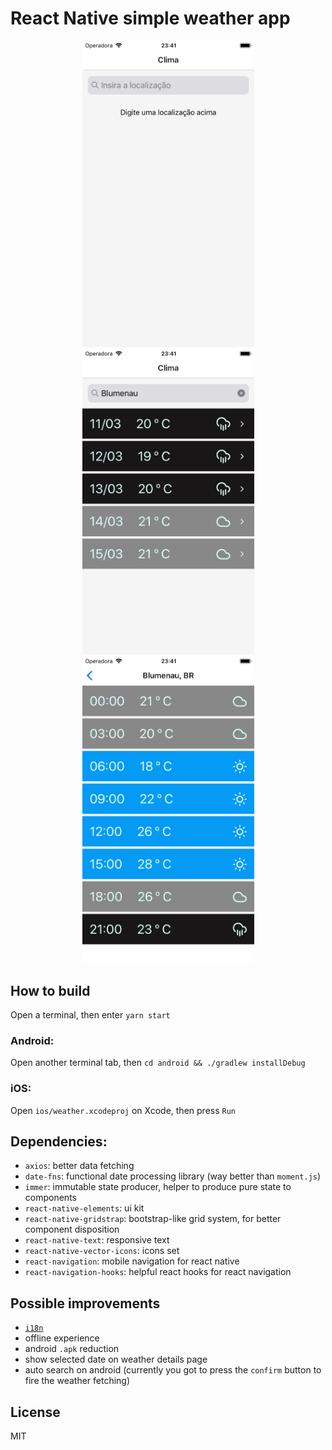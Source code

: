 # React Native simple weather app

<p align="center">
  <img src="https://raw.githubusercontent.com/zaguiini/react-native-weather/master/screenshots/initial.png" width="275" alt="Initial screen" />

  <img src="https://raw.githubusercontent.com/zaguiini/react-native-weather/master/screenshots/summary.png" width="275" alt="Weather summary" />

  <img src="https://raw.githubusercontent.com/zaguiini/react-native-weather/master/screenshots/details.png" width="275" alt="Weather details" />
</p>

## How to build

Open a terminal, then enter `yarn start`

### Android:

Open another terminal tab, then `cd android && ./gradlew installDebug`

### iOS:

Open `ios/weather.xcodeproj` on Xcode, then press `Run`

## Dependencies:

- `axios`: better data fetching
- `date-fns`: functional date processing library (way better than `moment.js`)
- `immer`: immutable state producer, helper to produce pure state to components
- `react-native-elements`: ui kit
- `react-native-gridstrap`: bootstrap-like grid system, for better component disposition
- `react-native-text`: responsive text
- `react-native-vector-icons`: icons set
- `react-navigation`: mobile navigation for react native
- `react-navigation-hooks`: helpful react hooks for react navigation

## Possible improvements

- [`i18n`](<https://pt.wikipedia.org/wiki/Internacionaliza%C3%A7%C3%A3o_(inform%C3%A1tica)>)
- offline experience
- android `.apk` reduction
- show selected date on weather details page
- auto search on android (currently you got to press the `confirm` button to fire the weather fetching)

## License

MIT
